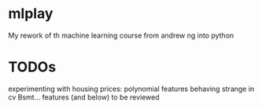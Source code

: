 # mlplay
My rework of th machine learning course from andrew ng into python
# TODOs
experimenting with housing prices:
polynomial features behaving strange in cv
Bsmt... features (and below) to be reviewed